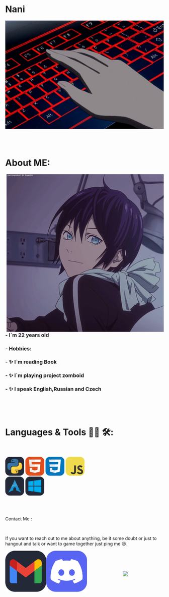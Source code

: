 # Nani

<div align = "center">
<img hight="300" width="700" alt="Gif" align="center" src = "https://github.com/kreofox/kreofox/blob/main/assets/3oEu.gif">
</div>

</br>
</br>
</br>

# About ME:

<img hight="400" width="500" alt="GIF" align="right" src="https://github.com/kreofox/kreofox/blob/main/assets/13626.gif">

### - **I`m 22 years old**
### - **Hobbies:**
###   - ✨ I`m reading Book 
###   - ✨ I`m playing project zomboid
###   - ✨ I speak English,Russian and Czech 


</br>
</br>
</br>

# Languages & Tools 👨‍💻 🛠:
</br>

<p aling = "center">

<img src="https://github.com/kreofox/kreofox/blob/main/assets/icons/Python-Dark.svg" alt="python" width="60" hight="60">
<img src="https://github.com/kreofox/kreofox/blob/main/assets/icons/HTML.svg" alt="html"  width="60" hight="60">
<img src="https://github.com/kreofox/kreofox/blob/main/assets/icons/CSS.svg" alt="CSS" width="60" hight="60">
<img src="https://github.com/kreofox/kreofox/blob/main/assets/icons/JavaScript.svg" alt="JS" width="60" hight="60">
</br>
<img src="https://github.com/kreofox/kreofox/blob/main/assets/icons/Arch-Dark.svg" alt="ArchLinux" width="60" hight="60">
<img src="https://github.com/kreofox/kreofox/blob/main/assets/icons/Windows-Dark.svg" alt="Windows" width="60" hight="60">
</br>
</p>
</br>
</br>

 Contact Me :

<p>
 </br>


If you want to reach out to me about anything, be it some doubt or just to hangout and talk or want to game together just ping me 😉.

<a href = "timirdejii8@gmail.com">
  <img align="left" alt="Gmail" width="130" hight="100" src="https://github.com/kreofox/kreofox/blob/main/assets/icons/Gmail-Dark.svg" />
</a>
<a href = "">
  <img align="left" alt="Discord" width="130" hight="100" src="https://github.com/kreofox/kreofox/blob/main/assets/icons/Discord.svg">
</br>
</br>
</br>
</a>

<p align="center" >  
  <a href="https://github.com/anuraghazra/github-readme-stats"> 
<img  src="https://github-readme-stats.vercel.app/api?username=Xx-Ashutosh-xX&&show_icons=true&theme=radical"/>
  </a>
  </p>

